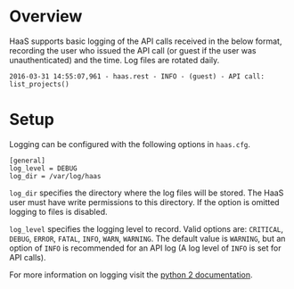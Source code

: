 # Overview
HaaS supports basic logging of the API calls received in the below format,
recording the user who issued the API call (or guest if the user was
unauthenticated) and the time. Log files are rotated daily.

```
2016-03-31 14:55:07,961 - haas.rest - INFO - (guest) - API call: list_projects()
```

# Setup
Logging can be configured with the following options in `haas.cfg`.

```
[general]
log_level = DEBUG
log_dir = /var/log/haas
```

`log_dir` specifies the directory where the log files will be stored.
The HaaS user must have write permissions to this directory.
If the option is omitted logging to files is disabled.

`log_level` specifies the logging level to record. Valid options are:
`CRITICAL`, `DEBUG`, `ERROR`, `FATAL`, `INFO`, `WARN`, `WARNING`.
The default value is `WARNING`, but an option of `INFO` is recommended
for an API log (A log level of `INFO` is set for API calls).

For more information on logging visit the
[python 2 documentation](https://docs.python.org/2/howto/logging.html#when-to-use-logging).
